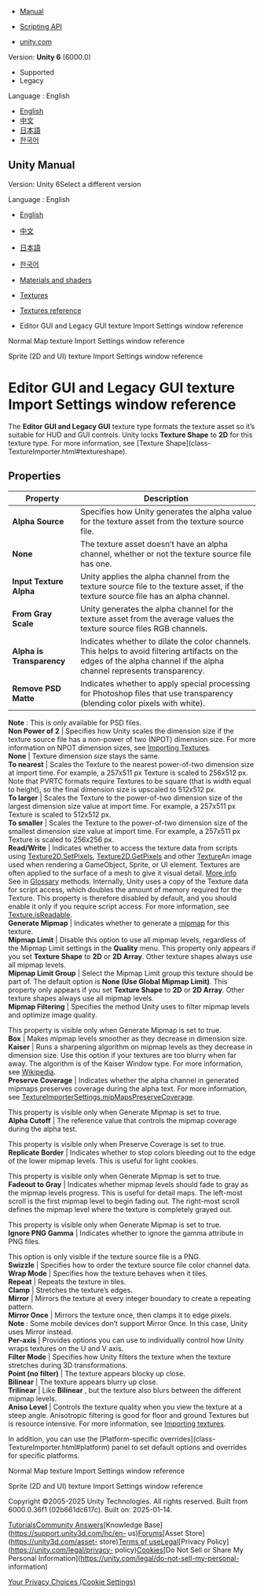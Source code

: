 [](https://docs.unity3d.com)

  * [Manual](../Manual/index.html)
  * [Scripting API](../ScriptReference/index.html)

  * [unity.com](https://unity.com/)

Version: **Unity 6** (6000.0)

  * Supported
  * Legacy

Language : English

  * [English](/Manual/texture-type-editor-gui-and-legacy-gui.html)
  * [中文](/cn/current/Manual/texture-type-editor-gui-and-legacy-gui.html)
  * [日本語](/ja/current/Manual/texture-type-editor-gui-and-legacy-gui.html)
  * [한국어](/kr/current/Manual/texture-type-editor-gui-and-legacy-gui.html)

[](https://docs.unity3d.com)

## Unity Manual

Version: Unity 6Select a different version

Language : English

  * [English](/Manual/texture-type-editor-gui-and-legacy-gui.html)
  * [中文](/cn/current/Manual/texture-type-editor-gui-and-legacy-gui.html)
  * [日本語](/ja/current/Manual/texture-type-editor-gui-and-legacy-gui.html)
  * [한국어](/kr/current/Manual/texture-type-editor-gui-and-legacy-gui.html)

  * [Materials and shaders](materials-and-shaders.html)
  * [Textures](Textures-landing.html)
  * [Textures reference](textures-reference.html)
  * Editor GUI and Legacy GUI texture Import Settings window reference

[](texture-type-normal-map.html)

Normal Map texture Import Settings window reference

[](texture-type-sprite.html)

Sprite (2D and UI) texture Import Settings window reference

# Editor GUI and Legacy GUI texture Import Settings window reference

The **Editor GUI and Legacy GUI** texture type formats the texture asset so
it’s suitable for HUD and GUI controls. Unity locks **Texture Shape** to
**2D** for this texture type. For more information, see [Texture Shape](class-
TextureImporter.html#textureshape).

## Properties

**Property** | **Description**  
---|---  
**Alpha Source** | Specifies how Unity generates the alpha value for the texture asset from the texture source file.  
**None** | The texture asset doesn’t have an alpha channel, whether or not the texture source file has one.  
**Input Texture Alpha** | Unity applies the alpha channel from the texture source file to the texture asset, if the texture source file has an alpha channel.  
**From Gray Scale** | Unity generates the alpha channel for the texture asset from the average values the texture source files RGB channels.  
**Alpha is Transparency** | Indicates whether to dilate the color channels. This helps to avoid filtering artifacts on the edges of the alpha channel if the alpha channel represents transparency.  
**Remove PSD Matte** | Indicates whether to apply special processing for Photoshop files that use transparency (blending color pixels with white).  
**Note** : This is only available for PSD files.  
**Non Power of 2** | Specifies how Unity scales the dimension size if the texture source file has a non-power of two (NPOT) dimension size. For more information on NPOT dimension sizes, see [Importing Textures](ImportingTextures.html).  
**None** |  Texture dimension size stays the same.  
**To nearest** | Scales the Texture to the nearest power-of-two dimension size at import time. For example, a 257x511 px Texture is scaled to 256x512 px. Note that PVRTC formats require Textures to be square (that is width equal to height), so the final dimension size is upscaled to 512x512 px.  
**To larger** |  Scales the Texture to the power-of-two dimension size of the largest dimension size value at import time. For example, a 257x511 px Texture is scaled to 512x512 px.  
**To smaller** | Scales the Texture to the power-of-two dimension size of the smallest dimension size value at import time. For example, a 257x511 px Texture is scaled to 256x256 px.  
**Read/Write** | Indicates whether to access the texture data from scripts using [Texture2D.SetPixels](../ScriptReference/Texture2D.SetPixels.html), [Texture2D.GetPixels](../ScriptReference/Texture2D.GetPixels.html) and other [Texture](../ScriptReference/Texture.html)An image used when rendering a GameObject, Sprite, or UI element. Textures are often applied to the surface of a mesh to give it visual detail. [More info](class-TextureImporter.html)  
See in [Glossary](Glossary.html#texture) methods. Internally, Unity uses a
copy of the Texture data for script access, which doubles the amount of memory
required for the Texture. This property is therefore disabled by default, and
you should enable it only if you require script access. For more information,
see [Texture.isReadable](../ScriptReference/Texture-isReadable.html).  
**Generate Mipmap** | Indicates whether to generate a [mipmap](texture-mipmaps-introduction.html) for this texture.  
**Mipmap Limit** | Disable this option to use all mipmap levels, regardless of the Mipmap Limit settings in the **Quality** menu. This property only appears if you set **Texture Shape** to **2D** or **2D Array**. Other texture shapes always use all mipmap levels.  
**Mipmap Limit Group** | Select the Mipmap Limit group this texture should be part of. The default option is **None (Use Global Mipmap Limit)**. This property only appears if you set **Texture Shape** to **2D** or **2D Array**. Other texture shapes always use all mipmap levels.  
**Mipmap Filtering** | Specifies the method Unity uses to filter mipmap levels and optimize image quality.  
  
This property is visible only when Generate Mipmap is set to true.  
**Box** | Makes mipmap levels smoother as they decrease in dimension size.  
**Kaiser** | Runs a sharpening algorithm on mipmap levels as they decrease in dimension size. Use this option if your textures are too blurry when far away. The algorithm is of the Kaiser Window type. For more information, see [Wikipedia](https://en.wikipedia.org/wiki/Kaiser_window).  
**Preserve Coverage** | Indicates whether the alpha channel in generated mipmaps preserves coverage during the alpha text. For more information, see [TextureImporterSettings.mipMapsPreserveCoverage](../ScriptReference/TextureImporterSettings-mipMapsPreserveCoverage.html).  
  
This property is visible only when Generate Mipmap is set to true.  
**Alpha Cutoff** | The reference value that controls the mipmap coverage during the alpha test.  
  
This property is visible only when Preserve Coverage is set to true.  
**Replicate Border** | Indicates whether to stop colors bleeding out to the edge of the lower mipmap levels. This is useful for light cookies.  
  
This property is visible only when Generate Mipmap is set to true.  
**Fadeout to Gray** | Indicates whether mipmap levels should fade to gray as the mipmap levels progress. This is useful for detail maps. The left-most scroll is the first mipmap level to begin fading out. The right-most scroll defines the mipmap level where the texture is completely grayed out.  
  
This property is visible only when Generate Mipmap is set to true.  
**Ignore PNG Gamma** | Indicates whether to ignore the gamma attribute in PNG files.  
  
This option is only visible if the texture source file is a PNG.  
**Swizzle** | Specifies how to order the texture source file color channel data.  
**Wrap Mode** | Specifies how the texture behaves when it tiles.  
**Repeat** | Repeats the texture in tiles.  
**Clamp** | Stretches the texture’s edges.  
**Mirror** | Mirrors the texture at every integer boundary to create a repeating pattern.  
**Mirror Once** | Mirrors the texture once, then clamps it to edge pixels.  
**Note** : Some mobile devices don’t support Mirror Once. In this case, Unity
uses Mirror instead.  
**Per-axis** | Provides options you can use to individually control how Unity wraps textures on the U and V axis.  
**Filter Mode** | Specifies how Unity filters the texture when the texture stretches during 3D transformations.  
**Point (no filter)** | The texture appears blocky up close.  
**Bilinear** | The texture appears blurry up close.  
**Trilinear** | Like **Bilinear** , but the texture also blurs between the different mipmap levels.  
**Aniso Level** | Controls the texture quality when you view the texture at a steep angle. Anisotropic filtering is good for floor and ground Textures but is resource intensive. For more information, see [Importing textures](ImportingTextures.html).  
  
In addition, you can use the [Platform-specific overrides](class-
TextureImporter.html#platform) panel to set default options and overrides for
specific platforms.

[](texture-type-normal-map.html)

Normal Map texture Import Settings window reference

[](texture-type-sprite.html)

Sprite (2D and UI) texture Import Settings window reference

Copyright ©2005-2025 Unity Technologies. All rights reserved. Built from
6000.0.36f1 (02b661dc617c). Built on: 2025-01-14.

[Tutorials](https://learn.unity.com/)[Community
Answers](https://answers.unity3d.com)[Knowledge
Base](https://support.unity3d.com/hc/en-
us)[Forums](https://forum.unity3d.com)[Asset Store](https://unity3d.com/asset-
store)[Terms of
use](https://docs.unity3d.com/Manual/TermsOfUse.html)[Legal](https://unity.com/legal)[Privacy
Policy](https://unity.com/legal/privacy-
policy)[Cookies](https://unity.com/legal/cookie-policy)[Do Not Sell or Share
My Personal Information](https://unity.com/legal/do-not-sell-my-personal-
information)

[Your Privacy Choices (Cookie Settings)](javascript:void\(0\);)

